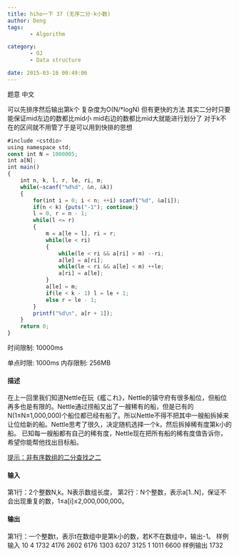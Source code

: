 ```yaml
---
title: hiho一下 37 (无序二分·k小数)
author: Deng
tags: 
       - Algorithm

category: 
       - OJ
       - Data structure

date: 2015-03-16 00:49:06
---
```

题意 中文

可以先排序然后输出第k个 复杂度为O(N/*logN) 但有更快的方法 其实二分时只要能保证mid左边的数都比mid小 mid右边的数都比mid大就能进行划分了 对于k不在的区间就不用管了于是可以用到快排的思想

```js 
#include <cstdio>
using namespace std;
const int N = 1000005;
int a[N];
int main()
{
    int n, k, l, r, le, ri, m;
    while(~scanf("%d%d", &n, &k))
    {
        for(int i = 0; i < n; ++i) scanf("%d", &a[i]);
        if(n < k) {puts("-1"); continue;}
        l = 0, r = n - 1;
        while(l <= r)
        {
            m = a[le = l], ri = r;
            while(le < ri)
            {
                while(le < ri && a[ri] > m) --ri;
                a[le] = a[ri];
                while(le < ri && a[le] < m) ++le;
                a[ri] = a[le];
            }
            a[le] = m;
            if(le < k - 1) l = le + 1;
            else r = le - 1;
        }
        printf("%d\n", a[r + 1]);
    }
    return 0;
}
```

时间限制: 10000ms

单点时限: 1000ms
内存限制: 256MB

#### 描述

在上一回里我们知道Nettle在玩《艦これ》，Nettle的镇守府有很多船位，但船位再多也是有限的。Nettle通过捞船又出了一艘稀有的船，但是已有的N(1≤N≤1,000,000)个船位都已经有船了。所以Nettle不得不把其中一艘船拆掉来让位给新的船。Nettle思考了很久，决定随机选择一个k，然后拆掉稀有度第k小的船。 已知每一艘船都有自己的稀有度，Nettle现在把所有船的稀有度值告诉你，希望你能帮他找出目标船。

[提示：非有序数组的二分查找之二](http://hihocoder.com/contest/hiho37/problem/1#)

#### 输入

第1行：2个整数N,k。N表示数组长度，
第2行：N个整数，表示a[1..N]，保证不会出现重复的数，1≤a[i]≤2,000,000,000。

#### 输出

第1行：一个整数t，表示t在数组中是第k小的数，若K不在数组中，输出-1。
样例输入 10 4 1732 4176 2602 6176 1303 6207 3125 1 1011 6600 样例输出 1732
